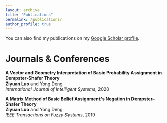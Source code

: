 ```yaml
---
layout: archive
title: "Publications"
permalink: /publications/
author_profile: true
---
```


You can also find my publications on my [Google Scholar profile](https://scholar.google.com/citations?user=kBFXUlwAAAAJ&hl=en&inst=10806615469772578445).

Journals & Conferences
======
**A Vector and Geometry Interpretation of Basic Probability Assignment in Dempster‐Shafer Theory** <br>
**Ziyuan Luo** and Yong Deng <br>
*International Journal of Intelligent Systems*, 2020

**A Matrix Method of Basic Belief Assignment's Negation in Dempster–Shafer Theory** <br>
**Ziyuan Luo** and Yong Deng <br>
*IEEE Transactions on Fuzzy Systems*, 2019

<!-- {% include base_path %}

{% for post in site.publications reversed %}
  {% include archive-single.html %}
{% endfor %}
 -->

